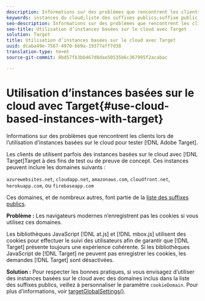 ```yaml
---
description: Informations sur des problèmes que rencontrent les clients lors de l’utilisation d’instances basées sur le cloud pour tester Adobe Target.
keywords: instances du cloud;liste des suffixes publics;suffixe public;cookie;cookie propriétaire;azurewebsites.net;cloudapp.net;amazonaws.com;cloudfront.net;herokuapp.com;firebaseapp.com;targetGlobalSettings;cookieDomain
seo-description: Informations sur des problèmes que rencontrent les clients lors de l’utilisation d’instances basées sur le cloud pour tester Adobe Target.
seo-title: Utilisation d’instances basées sur le cloud avec Target
solution: Target
title: Utilisation d’instances basées sur le cloud avec Target
uuid: dcaba49e-7567-4970-bb9a-19377aff7d38
translation-type: tm+mt
source-git-commit: 8bd57fb3bb467d8dae50535b6c367995f2acabac

---
```



# Utilisation d’instances basées sur le cloud avec Target{#use-cloud-based-instances-with-target}

Informations sur des problèmes que rencontrent les clients lors de l’utilisation d’instances basées sur le cloud pour tester [!DNL Adobe Target].

Les clients de utilisent parfois des instances basées sur le cloud avec [!DNL Target]Target à des fins de test ou de preuve de concept. Ces instances peuvent inclure les domaines suivants :

`azurewebsites.net`, `cloudapp.net`, `amazonaws.com`, `cloudfront.net`, `herokuapp.com`, ou `firebaseapp.com`

Ces domaines, et de nombreux autres, font partie de la [liste des suffixes publics](https://publicsuffix.org/list/public_suffix_list.dat).

**Problème :** Les navigateurs modernes n’enregistrent pas les cookies si vous utilisez ces domaines.

Les bibliothèques JavaScript [!DNL at.js] et [!DNL mbox.js] utilisent des cookies pour effectuer le suivi des utilisateurs afin de garantir que [!DNL Target] présente toujours une expérience cohérente. Si les bibliothèques JavaScript de [!DNL Target] ne peuvent pas enregistrer les cookies, les demandes [!DNL Target] sont désactivées.

**Solution :** Pour respecter les bonnes pratiques, si vous envisagez d’utiliser des instances basées sur le cloud avec des domaines inclus dans la liste des suffixes publics, veillez à personnaliser le paramètre `cookieDomain`. Pour plus d’informations, voir [targetGlobalSettings()](/help/c-implementing-target/c-implementing-target-for-client-side-web/targetgobalsettings.md).
